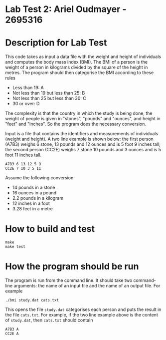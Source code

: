 # Lab Test 2: Ariel Oudmayer - 2695316
# Description for Lab Test

This code takes as input a data file with the weight and height of individuals and computes the body mass index (BMI). The BMI of a person is the weight of a person in kilograms divided by the square of the height in metres. The program should then categorise the BMI according to these rules
* Less than 19: A
* Not less than 19 but less than 25: B
* Not less than 25 but less than 30: C 
* 30 or over: D

The complexity is that the country in which the study is being done, the weight of people is given in "stones", "pounds" and "ounces", and height in "feet" and "inches". So the program does the necessary conversion.

Input is a file that contains the identifiers and measurements of individuals (weight and height). A two line example is shown below: the first person (A7B3) weighs 6 stone, 13 pounds and 12 ounces and is 5 foot 9 inches tall; the second person (CC2E) weighs 7 stone 10 pounds and 3 ounces and is 5 foot 11 inches tall.

```
A7B3 6 13 12 5 9
CC2E 7 10 3 5 11
```

Assume the following conversion:
* 14 pounds in a stone
* 16 ounces in a pound
* 2.2 pounds in a kilogram
* 12 inches in a foot
* 3.28 feet in a metre

# How to build and test

```
make
make test
```

# How the program should be run

The program is run from the command line. It should take two command-line arguments: the name of an input file and the name of an output file. For example

```
./bmi study.dat cats.txt
```

This opens the file `study.dat` categorises each person and puts the result in the file `cats.txt`. For example, if the two line example above is the content of `study.dat`, then `cats.txt` should contain

```
A7B3 A
CC2E A
```
